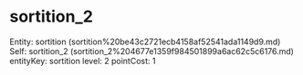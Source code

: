 # sortition_2

Entity: sortition (sortition%20be43c2721ecb4158af52541ada1149d9.md)
Self: sortition_2 (sortition_2%204677e1359f984501899a6ac62c5c6176.md)
entityKey: sortition
level: 2
pointCost: 1

[](Untitled%20012e06fe501d49f5bc0d75ad6405c789.md)